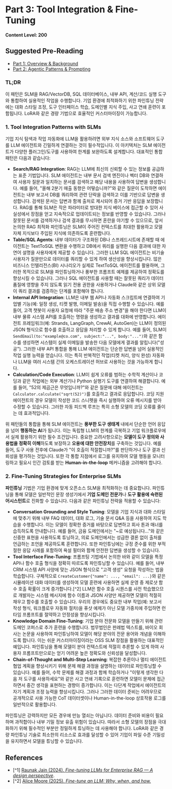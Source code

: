 # Part 3: Tool Integration & Fine-Tuning

#### Content Level: 200

## Suggested Pre-Reading

* [Part 1: Overview & Background](part-1-overview-and-background.md)
* [Part 2: Agentic Patterns & Prompting](part-2-agentic-patterns-and-prompting.md)

### TL;DR

이 패턴은 SLM을 RAG/VectorDB, SQL 데이터베이스, 내부 API, 계산/코드 실행 도구와 통합하여 실용적인 작업을 수행합니다. 기업 환경에 최적화하기 위한 파인튜닝 전략에는 대화 스타일 조정, 도구 인터페이스 학습, 도메인별 지식 주입, 사고 연쇄 훈련이 포함됩니다. LoRA와 같은 경량 기법으로 효율적인 커스터마이징이 가능합니다.

### 1. Tool Integration Patterns with SLMs

기업 지식 탐색과 작업 자동화에 LLM을 활용하려면 외부 지식 소스와 소프트웨어 도구를 LLM 에이전트와 긴밀하게 연결하는 것이 필수적입니다. 이 아키텍처는 SLM 에이전트가 다양한 플러그인/도구를 사용하여 한계를 보완하도록 설계합니다. 대표적인 통합 패턴은 다음과 같습니다:

* **Search/RAG Integration**: RAG는 LLM에 최신의 신뢰할 수 있는 정보를 공급하는 표준 기법입니다. SLM 에이전트는 내부 문서 검색 엔진이나 벡터 DB와 연결하여 사용자 질문과 일치하는 문서를 검색하고 해당 내용을 사용하여 답변을 생성합니다. 예를 들어, "올해 2분기 매출 동향은 어떻습니까?"와 같은 질문이 도착하면 에이전트는 내부 보고서 DB를 쿼리하여 관련 단락을 검색하고 이를 기반으로 답변을 생성합니다. 검색된 문서는 답변과 함께 출처로 제시되어 증거 기반 응답을 보장합니다. RAG를 통해 SLM은 작은 파라미터로 방대한 지식 베이스에 접근할 수 있어 사실성에서 장점을 얻고 지속적으로 업데이트되는 정보를 반영할 수 있습니다. 그러나 잘못된 문서를 검색하거나 검색 결과를 무시하면 혼란을 야기할 수 있으므로, 앞서 논의한 RAG 최적화 파인튜닝은 SLM이 주어진 컨텍스트를 최대한 활용하고 모델 자체 지식보다 주입된 지식에 의존하도록 훈련합니다.
* **Table/SQL Agents**: 내부 데이터가 구조화된 DB나 스프레드시트에 존재할 때 에이전트는 TextToSQL 변환을 수행하고 DB에서 쿼리를 실행한 다음 결과에 대한 자연어 설명을 사용자에게 제공할 수 있습니다. 그러한 LLM SQL 에이전트는 비기술 사용자가 질문만으로 데이터를 쿼리할 수 있게 하여 생산성을 향상시킵니다. 많은 비즈니스 인텔리전스(BI) 시나리오가 실제로 TextToSQL 에이전트를 활용하며, 그러한 목적으로 SLM을 파인튜닝하거나 풍부한 프롬프트 예제를 제공하여 정확도를 향상시킬 수 있습니다. 그러나 SQL 에이전트를 사용할 때는 잘못된 쿼리가 데이터 품질에 영향을 주지 않도록 읽기 전용 권한을 사용하거나 Claude와 같은 상위 모델이 쿼리 결과를 검증하는 단계를 포함해야 합니다.
* **Internal API Integration**: LLM은 내부 웹 API나 자동화 스크립트에 연결하여 기업별 기능(예: 일정 생성, 티켓 발행, 이메일 발송)을 직접 수행할 수 있습니다. 예를 들어, 고객 챗봇이 사용자 요청에 따라 "주문 배송 주소 변경"을 해야 한다면 LLM이 내부 물류 시스템 API를 호출하는 명령을 생성하고 결과를 대화에 반영합니다. 에이전트 프레임워크(예: Strands, LangGraph, CrewAI, AutoGen)는 LLM이 정의된 JSON 형식으로 함수를 호출하고 응답을 처리할 수 있게 합니다. 예를 들어, SLM이 `SendEmail(to:"example@co.com", subject:"...", body:"...")`와 같은 함수를 생성하면 시스템이 실제 이메일을 발송한 다음 모델에게 결과를 알립니다("성공"). 그러한 내부 API 통합을 통해 LLM 에이전트는 단순한 답변을 넘어 실용적인 작업 실행 능력을 얻습니다. 이는 특히 반복적인 작업(티켓 처리, 양식 완성) 자동화나 LLM을 여러 시스템 간의 오케스트레이션 허브로 사용하는 것을 가능하게 합니다.
* **Calculation/Code Execution**: LLM이 쉽게 오류를 범하는 수학적 계산이나 코딩과 같은 작업에는 외부 계산기나 Python 실행기 도구를 연결하여 해결합니다. 예를 들어, "52의 제곱근은 무엇입니까?"와 같은 질문에 대해 에이전트는 `Calculator.calculate("sqrt(52)")`를 호출하고 결과로 응답합니다. 코딩 지원 에이전트의 경우 모델이 작성한 코드 스니펫을 즉시 실행하여 오류 메시지를 받아 수정할 수 있습니다. 그러한 자동 피드백 루프는 특히 소형 모델의 코딩 오류를 줄이는 데 효과적입니다.

위 패턴들의 통합을 통해 SLM 에이전트는 **풍부한 도구 생태계** 내에서 단순한 언어 응답을 넘어 **행동하는 AI**가 됩니다. 이는 독립형 LLM의 한계를 극복하고 기업 워크플로우에서 실제 활용하기 위한 필수 조건입니다. 중요한 고려사항으로는 **모델이 도구 정의와 사용법을 정확히 이해**하도록 보장하고 **오용에 대한 안전장치**를 구축하는 것입니다. 예를 들어, 도구 사용 전후에 Claude가 "이 호출이 적절합니까?"를 판단하거나 도구 결과 신뢰성을 평가하는 것입니다. 또한 각 통합 지점에서 로그를 유지하여 모델 행동을 모니터링하고 필요시 인간 검토를 받는 **Human-in-the-loop** 메커니즘을 고려해야 합니다.

### 2. Fine-Tuning Strategies for Enterprise SLMs

**파인튜닝** 기법은 기업 환경에 맞게 오픈소스 SLM을 최적화하는 데 중요합니다. 파인튜닝을 통해 모델은 일반적인 문장 생성기에서 **기업 도메인 전문가**나 **도구 활용에 숙련된 어시스턴트**로 진화할 수 있습니다. 다음과 같은 파인튜닝 전략을 적용할 수 있습니다:

* **Conversation Grounding and Style Tuning**: 모델을 기업 지식과 대화 스타일에 맞추기 위해 내부 FAQ 데이터, 대화 로그, 기술 문서 Q\&A 등을 사용하여 지도 학습을 수행합니다. 이는 모델이 정확한 증거를 바탕으로 답변하고 회사 톤과 매너를 습득하도록 안내합니다. 예를 들어, 금융 도메인에서는 "\~로 예상됩니다..."와 같은 신중한 표현을 사용하도록 튜닝하고, 의료 도메인에서는 성급한 결론 없이 출처를 언급하는 조언을 제공하도록 훈련합니다. 또한 파인튜닝에는 규정 준수를 위한 부적절한 응답 사례를 포함하여 욕설 필터와 함께 안전한 답변을 생성할 수 있습니다.
* **Tool Interface Fine-Tuning**: 프롬프팅 기법에서 논의한 바와 같이 모델을 특정 API나 함수 호출 형식을 정확히 따르도록 파인튜닝할 수 있습니다. 예를 들어, 내부 CRM 시스템 API 사양에 맞는 JSON 형식으로 "고객 생성" 요청을 작성하는 법을 학습합니다. 구체적으로 `CreateCustomer{"name": ..., "email": ...}`와 같은 시뮬레이션 대화 데이터를 생성하여 모델 훈련에 사용하면 실제 운영 중 제로샷 함수 호출 확률이 크게 증가합니다.\[^2] LLM은 함수 호출 시퀀스를 사전 학습했으므로 개발자는 시스템 메시지에 함수 이름과 JSON 사양만 제공하면 모델이 적절히 채우고 함수를 호출할 수 있습니다. 우리의 경우에도 중요한 내부 작업(예: 보고서 작성 형식, 워크플로우 자동화 절차)을 퓨샷 예제가 아닌 모델 가중치에 주입하면 런타임 프롬프트를 절약하고 안정성을 향상시킵니다.
* **Knowledge Domain Fine-Tuning**: 기업 분야 전문화 모델을 만들기 위해 관련 도메인 코퍼스로 추가 훈련을 수행합니다. 법무법인은 판례법 텍스트를, 바이오 회사는 논문을 사용하여 파인튜닝하여 모델이 해당 분야의 전문 용어와 개념을 이해하도록 합니다. 이는 쉬운 커스터마이징이라는 OSS SLM 장점을 활용하는 대표적인 예입니다. 파인튜닝을 통해 모델이 분야 컨텍스트에 적절히 추론할 수 있게 하여 사용자 프롬프트만으로는 얻기 어려운 높은 정확도와 신뢰성을 달성합니다.
* **Chain-of-Thought and Multi-Step Learning**: 복잡한 추론이나 멀티 에이전트 협업 계획을 향상시키기 위해 문제 해결 과정을 설명하는 데이터로 파인튜닝할 수 있습니다. 예를 들어, 수학 문제를 해결 과정과 함께 학습하거나 "이렇게 생각한 다음 저 도구를 사용하세요"와 같은 사고 연쇄 기록으로 훈련하면 모델이 문제에 접근하면서 중간 생각을 표현하는 경향이 증가합니다. 이는 다단계 작업에서 에이전트의 자기 계획과 조정 능력을 향상시킵니다. 그러나 그러한 데이터 준비는 어려우므로 공개적으로 사용 가능한 CoT 데이터셋이나 Human-in-the-loop 상호작용 로그를 일반적으로 활용합니다.

파인튜닝은 강력하지만 모든 경우에 만능 열쇠는 아닙니다. 데이터 준비와 비용이 필요하며 과적합이나 내부 기밀 정보 유출 위험이 있습니다. 따라서 소형 모델의 장점을 극대화하기 위해 필수적인 부분만 정밀하게 튜닝하는 데 사용해야 합니다. LoRA와 같은 경량 파인튜닝 기술로 최소한의 리소스로 효과를 달성할 수 있어 기업이 파일 수준 기밀성을 유지하면서 모델을 튜닝할 수 있습니다.

## References

* \[^1] [Raunak Jain (2024). _Fine-tuning LLMs for Enterprise RAG — A design perspective_](https://medium.com/@raunak-jain/fine-tuning-llms-for-enterprise-rag-8c1eb3ac6b32).
* \[^2] [Alice Moore (2025). _Fine-tune an LLM: Why, when, and how._](https://www.builder.io/blog/fine-tune-llm)

